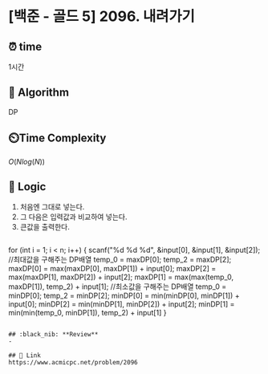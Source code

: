 # [백준 - 골드 5] 2096. 내려가기
 
## ⏰  **time**
1시간

## :pushpin: **Algorithm**
DP

## ⏲️**Time Complexity**
$O(Nlog(N))$

## :round_pushpin: **Logic**
1. 처음엔 그대로 넣는다.
2. 그 다음은 입력값과 비교하여 넣는다.
3. 큰값을 출력한다.
   ```cpp
for (int i = 1; i < n; i++) {
        scanf("%d %d %d", &input[0], &input[1], &input[2]);
        //최대값을 구해주는 DP배열 
        temp_0 = maxDP[0]; temp_2 = maxDP[2];
        maxDP[0] = max(maxDP[0], maxDP[1]) + input[0];
        maxDP[2] = max(maxDP[1], maxDP[2]) + input[2];
        maxDP[1] = max(max(temp_0, maxDP[1]), temp_2) + input[1];
        //최소값을 구해주는 DP배열
        temp_0 = minDP[0]; temp_2 = minDP[2];
        minDP[0] = min(minDP[0], minDP[1]) + input[0];
        minDP[2] = min(minDP[1], minDP[2]) + input[2];
        minDP[1] = min(min(temp_0, minDP[1]), temp_2) + input[1]
}
   ```

## :black_nib: **Review**
- 

## 📡 Link
https://www.acmicpc.net/problem/2096
